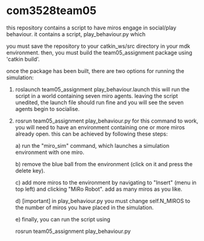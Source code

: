 # com3528team05


this repository contains a script to have miros engage in social/play
behaviour. it contains a script, play_behaviour.py which 

you must save the repository to your catkin_ws/src directory in your mdk 
environment. then, you must build the team05_assignment package using 
'catkin build'.


once the package has been built, there are two options for running the 
simulation:

1. roslaunch team05_assignment play_behaviour.launch
   this will run the script in a world containing seven miro agents.
   leaving the script unedited, the launch file should run fine and
   you will see the seven agents begin to socialise.
   
2. rosrun team05_assignment play_behaviour.py
   for this command to work, you will need to have an environment
   containing one or more miros already open. this can be achieved
   by following these steps:
   
   a) run the "miro_sim" command, which launches a simulation environment
      with one miro.

   b) remove the blue ball from the environment (click on it and press the
      delete key).

   c) add more miros to the environment by navigating to "Insert" (menu in
      top left) and clicking "MiRo Robot". add as many miros as you like.

   d) [important] in play_behaviour.py you must change self.N_MIROS to the
      number of miros you have placed in the simulation.

   e) finally, you can run the script using

      rosrun team05_assignment play_behaviour.py
